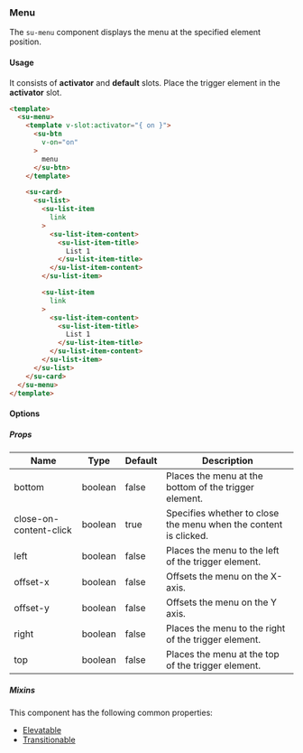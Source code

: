 ### Menu

The `su-menu` component displays the menu at the specified element position.

<su-divider class = "mb-8" />

#### Usage

It consists of **activator** and **default** slots. Place the trigger element in the **activator** slot.

```html
<template>
  <su-menu>
    <template v-slot:activator="{ on }">
      <su-btn
        v-on="on"
      >
        menu
      </su-btn>
    </template>

    <su-card>
      <su-list>
        <su-list-item
          link
        >
          <su-list-item-content>
            <su-list-item-title>
              List 1
            </su-list-item-title>
          </su-list-item-content>
        </su-list-item>

        <su-list-item
          link
        >
          <su-list-item-content>
            <su-list-item-title>
              List 1
            </su-list-item-title>
          </su-list-item-content>
        </su-list-item>
      </su-list>
    </su-card>
  </su-menu>
</template>
```

#### Options

<sample class="mb-4" />

##### Props

| Name | Type | Default | Description |
| ---- | ---- | ------- | ----------- |
| bottom | boolean | false | Places the menu at the bottom of the trigger element. |
| close-on-content-click | boolean | true | Specifies whether to close the menu when the content is clicked. |
| left | boolean | false | Places the menu to the left of the trigger element. |
| offset-x | boolean | false | Offsets the menu on the X-axis. |
| offset-y | boolean | false | Offsets the menu on the Y axis. |
| right | boolean | false | Places the menu to the right of the trigger element. |
| top | boolean | false | Places the menu at the top of the trigger element. |

##### Mixins

This component has the following common properties:

- [Elevatable](../internals/mixins#Elevatable)
- [Transitionable](../internals/mixins#Transitionable)